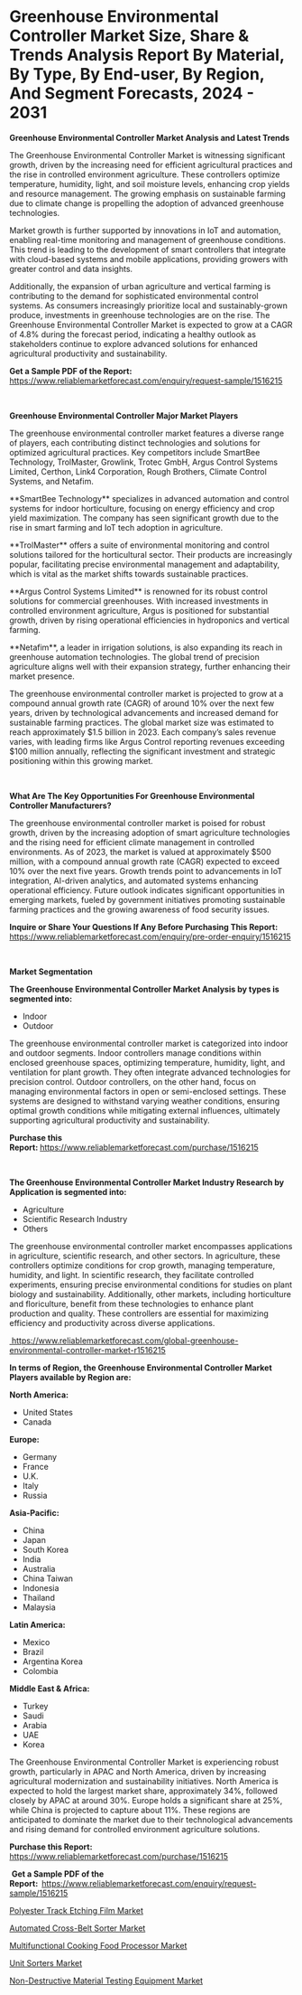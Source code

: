 <p><h1>Greenhouse Environmental Controller Market Size, Share & Trends Analysis Report By Material, By Type, By End-user, By Region, And Segment Forecasts, 2024 - 2031</h1></p><p><strong>Greenhouse Environmental Controller Market Analysis and Latest Trends</strong></p>
<p><p>The Greenhouse Environmental Controller Market is witnessing significant growth, driven by the increasing need for efficient agricultural practices and the rise in controlled environment agriculture. These controllers optimize temperature, humidity, light, and soil moisture levels, enhancing crop yields and resource management. The growing emphasis on sustainable farming due to climate change is propelling the adoption of advanced greenhouse technologies.</p><p>Market growth is further supported by innovations in IoT and automation, enabling real-time monitoring and management of greenhouse conditions. This trend is leading to the development of smart controllers that integrate with cloud-based systems and mobile applications, providing growers with greater control and data insights.</p><p>Additionally, the expansion of urban agriculture and vertical farming is contributing to the demand for sophisticated environmental control systems. As consumers increasingly prioritize local and sustainably-grown produce, investments in greenhouse technologies are on the rise. The Greenhouse Environmental Controller Market is expected to grow at a CAGR of 4.8% during the forecast period, indicating a healthy outlook as stakeholders continue to explore advanced solutions for enhanced agricultural productivity and sustainability.</p></p>
<p><strong>Get a Sample PDF of the Report:&nbsp;</strong> <a href="https://www.reliablemarketforecast.com/enquiry/request-sample/1516215?utm_campaign=1110&utm_medium=2&utm_source=Github&utm_content=ia&utm_term=27102024&utm_id=greenhouse-environmental-controller">https://www.reliablemarketforecast.com/enquiry/request-sample/1516215</a></p>
<p>&nbsp;</p>
<p><strong>Greenhouse Environmental Controller Major Market Players</strong></p>
<p><p>The greenhouse environmental controller market features a diverse range of players, each contributing distinct technologies and solutions for optimized agricultural practices. Key competitors include SmartBee Technology, TrolMaster, Growlink, Trotec GmbH, Argus Control Systems Limited, Certhon, Link4 Corporation, Rough Brothers, Climate Control Systems, and Netafim.</p><p>**SmartBee Technology** specializes in advanced automation and control systems for indoor horticulture, focusing on energy efficiency and crop yield maximization. The company has seen significant growth due to the rise in smart farming and IoT tech adoption in agriculture.</p><p>**TrolMaster** offers a suite of environmental monitoring and control solutions tailored for the horticultural sector. Their products are increasingly popular, facilitating precise environmental management and adaptability, which is vital as the market shifts towards sustainable practices.</p><p>**Argus Control Systems Limited** is renowned for its robust control solutions for commercial greenhouses. With increased investments in controlled environment agriculture, Argus is positioned for substantial growth, driven by rising operational efficiencies in hydroponics and vertical farming.</p><p>**Netafim**, a leader in irrigation solutions, is also expanding its reach in greenhouse automation technologies. The global trend of precision agriculture aligns well with their expansion strategy, further enhancing their market presence.</p><p>The greenhouse environmental controller market is projected to grow at a compound annual growth rate (CAGR) of around 10% over the next few years, driven by technological advancements and increased demand for sustainable farming practices. The global market size was estimated to reach approximately $1.5 billion in 2023. Each company’s sales revenue varies, with leading firms like Argus Control reporting revenues exceeding $100 million annually, reflecting the significant investment and strategic positioning within this growing market.</p></p>
<p>&nbsp;</p>
<p><strong>What Are The Key Opportunities For Greenhouse Environmental Controller Manufacturers?</strong></p>
<p><p>The greenhouse environmental controller market is poised for robust growth, driven by the increasing adoption of smart agriculture technologies and the rising need for efficient climate management in controlled environments. As of 2023, the market is valued at approximately $500 million, with a compound annual growth rate (CAGR) expected to exceed 10% over the next five years. Growth trends point to advancements in IoT integration, AI-driven analytics, and automated systems enhancing operational efficiency. Future outlook indicates significant opportunities in emerging markets, fueled by government initiatives promoting sustainable farming practices and the growing awareness of food security issues.</p></p>
<p><strong>Inquire or Share Your Questions If Any Before Purchasing This Report:</strong> <a href="https://www.reliablemarketforecast.com/enquiry/pre-order-enquiry/1516215?utm_campaign=1110&utm_medium=2&utm_source=Github&utm_content=ia&utm_term=27102024&utm_id=greenhouse-environmental-controller">https://www.reliablemarketforecast.com/enquiry/pre-order-enquiry/1516215</a></p>
<p>&nbsp;</p>
<p><strong>Market Segmentation</strong></p>
<p><strong>The Greenhouse Environmental Controller Market Analysis by types is segmented into:</strong></p>
<p><ul><li>Indoor</li><li>Outdoor</li></ul></p>
<p><p>The greenhouse environmental controller market is categorized into indoor and outdoor segments. Indoor controllers manage conditions within enclosed greenhouse spaces, optimizing temperature, humidity, light, and ventilation for plant growth. They often integrate advanced technologies for precision control. Outdoor controllers, on the other hand, focus on managing environmental factors in open or semi-enclosed settings. These systems are designed to withstand varying weather conditions, ensuring optimal growth conditions while mitigating external influences, ultimately supporting agricultural productivity and sustainability.</p></p>
<p><strong>Purchase this Report:&nbsp;</strong><a href="https://www.reliablemarketforecast.com/purchase/1516215?utm_campaign=1110&utm_medium=2&utm_source=Github&utm_content=ia&utm_term=27102024&utm_id=greenhouse-environmental-controller">https://www.reliablemarketforecast.com/purchase/1516215</a></p>
<p>&nbsp;</p>
<p><strong>The Greenhouse Environmental Controller Market Industry Research by Application is segmented into:</strong></p>
<p><ul><li>Agriculture</li><li>Scientific Research Industry</li><li>Others</li></ul></p>
<p><p>The greenhouse environmental controller market encompasses applications in agriculture, scientific research, and other sectors. In agriculture, these controllers optimize conditions for crop growth, managing temperature, humidity, and light. In scientific research, they facilitate controlled experiments, ensuring precise environmental conditions for studies on plant biology and sustainability. Additionally, other markets, including horticulture and floriculture, benefit from these technologies to enhance plant production and quality. These controllers are essential for maximizing efficiency and productivity across diverse applications.</p></p>
<p><a href="https://www.reliablemarketforecast.com/global-greenhouse-environmental-controller-market-r1516215?utm_campaign=1110&utm_medium=2&utm_source=Github&utm_content=ia&utm_term=27102024&utm_id=greenhouse-environmental-controller">&nbsp;https://www.reliablemarketforecast.com/global-greenhouse-environmental-controller-market-r1516215</a></p>
<p><strong>In terms of Region, the Greenhouse Environmental Controller Market Players available by Region are:</strong></p>
<p>
    <p> <strong> North America: </strong>
        <ul>
            <li>United States</li>
            <li>Canada</li>
        </ul>
        </p> 
    <p> <strong> Europe: </strong>
        <ul>
            <li>Germany</li>
            <li>France</li>
            <li>U.K.</li>
            <li>Italy</li>
            <li>Russia</li>
        </ul>
        </p> 
    <p> <strong> Asia-Pacific: </strong>
        <ul>
            <li>China</li>
            <li>Japan</li>
            <li>South Korea</li>
            <li>India</li>
            <li>Australia</li>
            <li>China Taiwan</li>
            <li>Indonesia</li>
            <li>Thailand</li>
            <li>Malaysia</li>
        </ul>
        </p> 
    <p> <strong> Latin America: </strong>
        <ul>
            <li>Mexico</li>
            <li>Brazil</li>
            <li>Argentina Korea</li>
            <li>Colombia</li>
        </ul>
        </p> 
    <p> <strong> Middle East & Africa: </strong>
        <ul>
            <li>Turkey</li>
            <li>Saudi</li>
            <li>Arabia</li>
            <li>UAE</li>
            <li>Korea</li>
        </ul>
    </p>
    </p>
<p><p>The Greenhouse Environmental Controller Market is experiencing robust growth, particularly in APAC and North America, driven by increasing agricultural modernization and sustainability initiatives. North America is expected to hold the largest market share, approximately 34%, followed closely by APAC at around 30%. Europe holds a significant share at 25%, while China is projected to capture about 11%. These regions are anticipated to dominate the market due to their technological advancements and rising demand for controlled environment agriculture solutions.</p></p>
<p><strong>Purchase this Report: </strong><a href="https://www.reliablemarketforecast.com/purchase/1516215?utm_campaign=1110&utm_medium=2&utm_source=Github&utm_content=ia&utm_term=27102024&utm_id=greenhouse-environmental-controller">https://www.reliablemarketforecast.com/purchase/1516215</a></p>
<p>&nbsp;<strong>Get a Sample PDF of the Report:&nbsp;&nbsp;</strong><a href="https://www.reliablemarketforecast.com/enquiry/request-sample/1516215?utm_campaign=1110&utm_medium=2&utm_source=Github&utm_content=ia&utm_term=27102024&utm_id=greenhouse-environmental-controller">https://www.reliablemarketforecast.com/enquiry/request-sample/1516215</a></p>
<p><strong></strong></p>
<p><p><a href="https://github.com/janelbaub6/Market-Research-Report-List-1/blob/main/polyester-track-etching-film-market.md?utm_campaign=1110&utm_medium=2&utm_source=Github&utm_content=ia&utm_term=27102024&utm_id=greenhouse-environmental-controller">Polyester Track Etching Film Market</a></p><p><a href="https://www.linkedin.com/pulse/automated-cross-belt-sorter-market-outlook-complete-industry-te4de?trk=public_post_embed_feed-article-content&utm_campaign=1110&utm_medium=2&utm_source=Github&utm_content=ia&utm_term=27102024&utm_id=greenhouse-environmental-controller">Automated Cross-Belt Sorter Market</a></p><p><a href="https://github.com/sandygraoj2/Market-Research-Report-List-1/blob/main/multifunctional-cooking-food-processor-market.md?utm_campaign=1110&utm_medium=2&utm_source=Github&utm_content=ia&utm_term=27102024&utm_id=greenhouse-environmental-controller">Multifunctional Cooking Food Processor Market</a></p><p><a href="https://www.linkedin.com/pulse/digital-transformation-unit-sorters-industry-market-opportunities-qlise?trk=public_post_embed_feed-article-content&utm_campaign=1110&utm_medium=2&utm_source=Github&utm_content=ia&utm_term=27102024&utm_id=greenhouse-environmental-controller">Unit Sorters Market</a></p><p><a href="https://issuu.com/reportprime-2/docs/non-destructive-material-testing-eq_d2dfe739a4cba5?utm_campaign=1110&utm_medium=2&utm_source=Github&utm_content=ia&utm_term=27102024&utm_id=greenhouse-environmental-controller">Non-Destructive Material Testing Equipment Market</a></p></p>